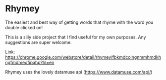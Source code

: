 # Rhymey

The easiest and best way of getting words that rhyme with the word you double clicked on!

This is a silly side project that I find useful for my own purposes. Any suggestions are super welcome.

Link: https://chrome.google.com/webstore/detail/rhymey/fbkmdcolngnmmhmdkhngfmdmeofipahp?hl=en

Rhymey uses the lovely datamuse api (https://www.datamuse.com/api/)
